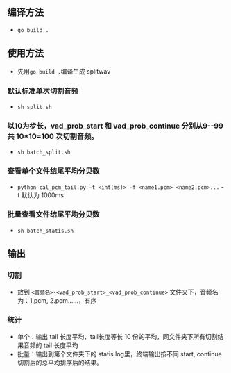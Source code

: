 ## 编译方法
* `go build .`

## 使用方法
* 先用`go build .`编译生成 splitwav
### 默认标准单次切割音频
* `sh split.sh`
### 以10为步长，vad_prob_start 和 vad_prob_continue 分别从9--99 共 10\*10=100 次切割音频。
* `sh batch_split.sh`
### 查看单个文件结尾平均分贝数
* `python cal_pcm_tail.py -t <int(ms)> -f <name1.pcm> <name2.pcm>...` -t 默认为 1000ms
### 批量查看文件结尾平均分贝数
* `sh batch_statis.sh` 

## 输出
### 切割
* 放到 `<音频名>-<vad_prob_start>_<vad_prob_continue>` 文件夹下，音频名为：1.pcm, 2.pcm……，有序
### 统计
* 单个：输出 tail 长度平均，tail长度等长 10 份的平均，同文件夹下所有切割结果音频的 tail 长度平均
* 批量：输出到第个文件夹下的 statis.log里，终端输出按不同 start, continue 切割后的总平均排序后的结果。
